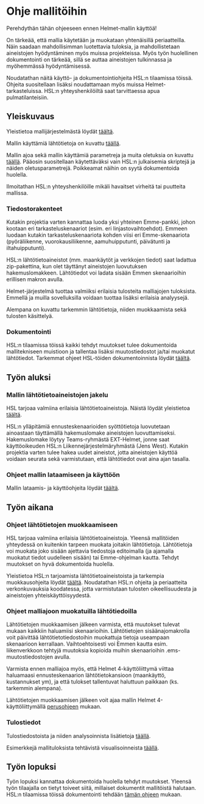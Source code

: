 # Ohje mallitöihin

Perehdythän tähän ohjeeseen ennen Helmet-mallin käyttöä! 

On tärkeää, että mallia käytetään ja muokataan yhtenäisillä periaatteilla. Näin saadaan mahdollisimman luotettavia tuloksia, ja mahdollistetaan aineistojen  hyödyntäminen myös muissa projekteissa. Myös työn huolellinen dokumentointi on tärkeää, sillä se auttaa aineistojen tulkinnassa ja myöhemmässä hyödyntämisessä. 

Noudatathan näitä käyttö- ja dokumentointiohjeita HSL:n tilaamissa töissä. Ohjeita suositellaan lisäksi noudattamaan myös muissa Helmet-tarkasteluissa. HSL:n yhteyshenkilöiltä saat tarvittaessa apua pulmatilanteisiin.

## Yleiskuvaus

Yleistietoa mallijärjestelmästä löydät [täältä](mallin_yleiskuvaus.md).

Mallin käyttämiä lähtötietoja on kuvattu [täällä](HSL_lahtotiedot.md).

Mallin ajoa sekä mallin käyttämiä parametreja ja muita oletuksia on kuvattu [täällä](index.md).
Pääosin suositellaan käytettäväksi vain HSL:n julkaisemia skriptejä ja näiden oletusparametrejä. Poikkeamat näihin on syytä dokumentoida huolella.

Ilmoitathan HSL:n yhteyshenkilöille mikäli havaitset virheitä tai puutteita mallissa.

### Tiedostorakenteet

Kutakin projektia varten kannattaa luoda yksi yhteinen Emme-pankki, johon kootaan eri tarkasteluskenaariot (esim. eri linjastovaihtoehdot). Emmeen luodaan kutakin tarkasteluskenaariota kohden viisi eri Emme-skenaariota (pyöräliikenne, vuorokausiliikenne, aamuhuipputunti, päivätunti ja iltahuipputunti).

HSL:n lähtötietoaineistot (mm. maankäytöt ja verkkojen tiedot) saat ladattua zip-pakettina, kun olet täyttänyt aineistojen luovutuksen hakemuslomakkeen. Lähtötiedot voi ladata sisään Emmen skenaarioihin erillisen makron avulla. 

Helmet-järjestelmä tuottaa valmiiksi erilaisia tulosteita malliajojen tuloksista. Emmellä ja muilla sovelluksilla voidaan tuottaa lisäksi erilaisia analyysejä.

Alempana on kuvattu tarkemmin lähtötietoja, niiden muokkaamista sekä tulosten käsittelyä.

### Dokumentointi

HSL:n tilaamissa töissä kaikki tehdyt muutokset tulee dokumentoida mallitekniseen muistioon ja tallentaa lisäksi muutostiedostot ja/tai muokatut lähtötiedot. Tarkemmat ohjeet HSL-töiden dokumentoinnista löydät [täältä](HSL-toiden_dokumentointi.md).

## Työn aluksi

### Mallin lähtötietoaineistojen jakelu

HSL tarjoaa valmiina erilaisia lähtötietoaineistoja. Näistä löydät yleistietoa [täältä](https://github.com/eevavesaoja/helmet-ui/blob/master/docs/HSL_lahtotiedot.md).

HSL:n ylläpitämiä ennusteskenaarioiden syöttötietoja luovutetaan ainoastaan täyttämällä hakemuslomake aineistojen luovuttamiseksi. Hakemuslomake löytyy Teams-ryhmästä EXT-Helmet, jonne saat käyttöoikeuden HSL:n Liikennejärjestelmäryhmästä (Jens West). Kutakin projektia varten tulee hakea uudet aineistot, jotta aineistojen käyttöä voidaan seurata sekä varmistutaan, että lähtötiedot ovat aina ajan tasalla.

### Ohjeet mallin lataamiseen ja käyttöön

Mallin lataamis- ja käyttöohjeita löydät [täältä](index.md).

## Työn aikana

### Ohjeet lähtötietojen muokkaamiseen

HSL tarjoaa valmiina erilaisia lähtötietoaineistoja. Yleensä mallitöiden yhteydessä on kuitenkin tarpeen muokata joitakin lähtötietoja. Lähtötietoja voi muokata joko sisään ajettavia tiedostoja editoimalla (ja ajamalla muokatut tiedot uudelleen sisään) tai Emme-ohjelman kautta. Tehdyt muutokset on hyvä dokumentoida huolella.

Yleistietoa HSL:n tarjoamista lähtötietoaineistoista ja tarkempia muokkausohjeita löydät [täältä](HSL_lahtotiedot.md). Noudatathan HSL:n ohjeita ja periaatteita verkonkuvauksia koodatessa, jotta varmistutaan tulosten oikeellisuudesta ja aineistojen yhteiskäyttöisyydestä.

### Ohjeet malliajoon muokatuilla lähtötiedoilla

Lähtötietojen muokkaamisen jälkeen varmista, että muutokset tulevat mukaan kaikkiin haluamiisi skenaarioihin. Lähtötietojen sisäänajomakrolla voit päivittää lähtötietotiedostoihin muokattuja tietoja useampaan skenaarioon kerrallaan. Vaihtoehtoisesti voi Emmen kautta esim. liikenverkkoon tehtyjä muutoksia kopioida muihin skenaarioihin .ems-muutostiedostojen avulla.

Varmista ennen malliajoa myös, että Helmet 4-käyttöliittymä viittaa haluamaasi ennusteskenaarion lähtötietokansioon (maankäyttö, kustannukset ym), ja että tulokset tallentuvat haluttuun paikkaan (ks. tarkemmin alempana).

Lähtötietojen muokkaamisen jälkeen voit ajaa mallin Helmet 4-käyttöliittymällä [perusohjeen](index.md) mukaan.

### Tulostiedot

Tulostiedostoista ja niiden analysoinnista lisätietoja [täällä](tulokset.md).

Esimerkkejä mallituloksista tehtävistä visualisoinneista [täällä](esimerkkeja_tuloksista.md).

## Työn lopuksi

Työn lopuksi kannattaa dokumentoida huolella tehdyt muutokset. Yleensä työn tilaajalla on tietyt toiveet siitä, millaiset dokumentit mallitöistä halutaan. HSL:n tilaamissa töissä dokumentointi tehdään [tämän ohjeen](HSL-toiden_dokumentointi.md) mukaan.

